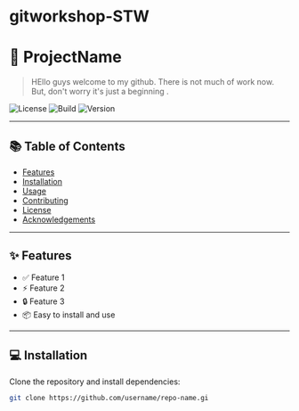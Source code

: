 # gitworkshop-STW
# 🚀 ProjectName

> HEllo guys welcome to my github. There is not much of work now. But, don't worry it's just a beginning .

![License](https://img.shields.io/badge/license-MIT-blue.svg)
![Build](https://img.shields.io/github/actions/workflow/status/username/repo-name/ci.yml)
![Version](https://img.shields.io/badge/version-1.0.0-green)

---

## 📚 Table of Contents

- [Features](#features)
- [Installation](#installation)
- [Usage](#usage)
- [Contributing](#contributing)
- [License](#license)
- [Acknowledgements](#acknowledgements)

---

## ✨ Features

- ✅ Feature 1
- ⚡ Feature 2
- 🔒 Feature 3
- 📦 Easy to install and use

---

## 💻 Installation

Clone the repository and install dependencies:

```bash
git clone https://github.com/username/repo-name.gi
